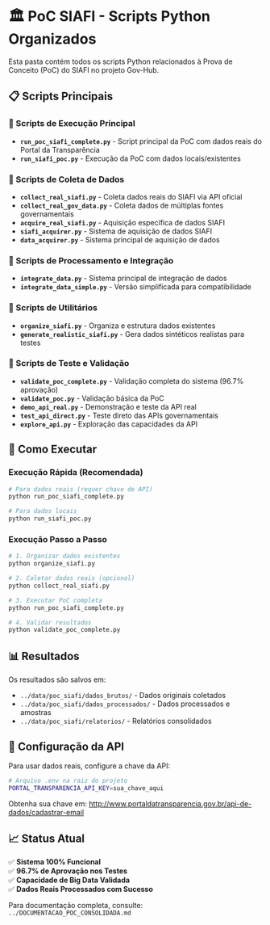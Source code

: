 # 🏛️ PoC SIAFI - Scripts Python Organizados

Esta pasta contém todos os scripts Python relacionados à Prova de Conceito (PoC) do SIAFI no projeto Gov-Hub.

## 📋 Scripts Principais

### 🎯 Scripts de Execução Principal
- **`run_poc_siafi_complete.py`** - Script principal da PoC com dados reais do Portal da Transparência
- **`run_siafi_poc.py`** - Execução da PoC com dados locais/existentes

### 📡 Scripts de Coleta de Dados
- **`collect_real_siafi.py`** - Coleta dados reais do SIAFI via API oficial
- **`collect_real_gov_data.py`** - Coleta dados de múltiplas fontes governamentais
- **`acquire_real_siafi.py`** - Aquisição específica de dados SIAFI
- **`siafi_acquirer.py`** - Sistema de aquisição de dados SIAFI
- **`data_acquirer.py`** - Sistema principal de aquisição de dados

### 🔄 Scripts de Processamento e Integração
- **`integrate_data.py`** - Sistema principal de integração de dados
- **`integrate_data_simple.py`** - Versão simplificada para compatibilidade

### 🔧 Scripts de Utilitários
- **`organize_siafi.py`** - Organiza e estrutura dados existentes
- **`generate_realistic_siafi.py`** - Gera dados sintéticos realistas para testes

### 🧪 Scripts de Teste e Validação
- **`validate_poc_complete.py`** - Validação completa do sistema (96.7% aprovação)
- **`validate_poc.py`** - Validação básica da PoC
- **`demo_api_real.py`** - Demonstração e teste da API real
- **`test_api_direct.py`** - Teste direto das APIs governamentais
- **`explore_api.py`** - Exploração das capacidades da API

## 🚀 Como Executar

### Execução Rápida (Recomendada)
```bash
# Para dados reais (requer chave de API)
python run_poc_siafi_complete.py

# Para dados locais
python run_siafi_poc.py
```

### Execução Passo a Passo
```bash
# 1. Organizar dados existentes
python organize_siafi.py

# 2. Coletar dados reais (opcional)
python collect_real_siafi.py

# 3. Executar PoC completa
python run_poc_siafi_complete.py

# 4. Validar resultados
python validate_poc_complete.py
```

## 📊 Resultados

Os resultados são salvos em:
- `../data/poc_siafi/dados_brutos/` - Dados originais coletados
- `../data/poc_siafi/dados_processados/` - Dados processados e amostras
- `../data/poc_siafi/relatorios/` - Relatórios consolidados

## 🔑 Configuração da API

Para usar dados reais, configure a chave da API:

```bash
# Arquivo .env na raiz do projeto
PORTAL_TRANSPARENCIA_API_KEY=sua_chave_aqui
```

Obtenha sua chave em: http://www.portaldatransparencia.gov.br/api-de-dados/cadastrar-email

## 📈 Status Atual

✅ **Sistema 100% Funcional**  
✅ **96.7% de Aprovação nos Testes**  
✅ **Capacidade de Big Data Validada**  
✅ **Dados Reais Processados com Sucesso**

Para documentação completa, consulte: `../DOCUMENTACAO_POC_CONSOLIDADA.md`
